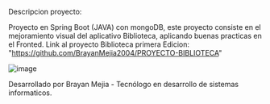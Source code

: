 Descripcion proyecto:

Proyecto en Spring Boot (JAVA) con mongoDB, este proyecto consiste en el mejoramiento visual del aplicativo Biblioteca, aplicando buenas practicas en el Fronted. Link al proyecto Biblioteca primera Edicion: "https://github.com/BrayanMejia2004/PROYECTO-BIBLIOTECA"


![image](https://github.com/BrayanMejia2004/PROYECTO-BIBLIOTECA-FRONTED/assets/160251031/833c6f0e-f793-4709-a8c2-f589ee503cf4)

  
Desarrollado por Brayan Mejia - Tecnólogo en desarrollo de sistemas informaticos.
